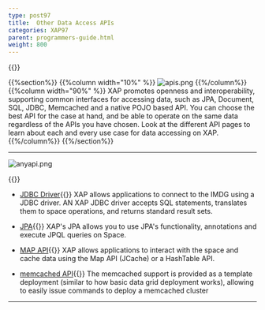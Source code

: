 ```yaml
---
type: post97
title:  Other Data Access APIs
categories: XAP97
parent: programmers-guide.html
weight: 800
---
```

{{<wbr>}}

{{%section%}}
{{%column width="10%" %}}
![apis.png](/attachment_files/subject/apis.png)
{{%/column%}}
{{%column width="90%" %}}
XAP promotes openness and interoperability, supporting common interfaces for accessing data, such as JPA, Document, SQL, JDBC, Memcached and a native POJO based API. You can choose the best API for the case at hand, and be able to operate on the same data regardless of the APIs you have chosen. Look at the different API pages to learn about each and every use case for data accessing on XAP.
{{%/column%}}
{{%/section%}}


<hr/>


![anyapi.png](/attachment_files/anyapi.png)

{{<wbr>}}

- [JDBC Driver](./jdbc-driver.html){{<wbr>}}
XAP allows applications to connect to the IMDG using a JDBC driver. AN XAP JDBC driver accepts SQL statements, translates them to space operations, and returns standard result sets.

- [JPA](./jpa-api.html){{<wbr>}}
XAP's JPA allows you to use JPA's functionality, annotations and execute JPQL queries on Space.

- [MAP API](./map-api.html){{<wbr>}}
XAP allows applications to interact with the space and cache data using the Map API (JCache) or a HashTable API.

- [memcached API](./memcached-api.html){{<wbr>}}
The memcached support is provided as a template deployment (similar to how basic data grid deployment works), allowing to easily issue commands to deploy a memcached cluster
<hr/>
